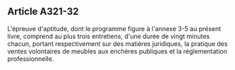 Article A321-32
----
L'épreuve d'aptitude, dont le programme figure à l'annexe 3-5 au présent livre,
comprend au plus trois entretiens, d'une durée de vingt minutes chacun, portant
respectivement sur des matières juridiques, la pratique des ventes volontaires
de meubles aux enchères publiques et la réglementation professionnelle.
